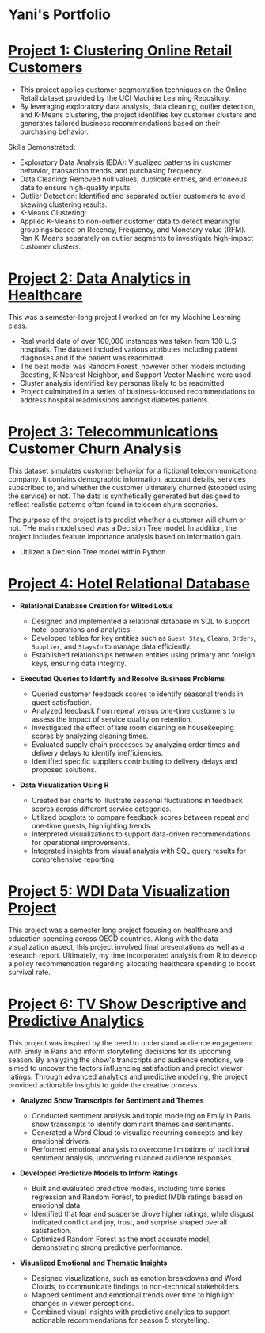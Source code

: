# Yani's Portfolio

# [Project 1: Clustering Online Retail Customers](https://github.com/yani-iben/online-retail-clustering-practice)
* This project applies customer segmentation techniques on the Online Retail dataset provided by the UCI Machine Learning Repository.
* By leveraging exploratory data analysis, data cleaning, outlier detection, and K-Means clustering, the project identifies key customer clusters and generates tailored business recommendations based on their purchasing behavior.


Skills Demonstrated:

- Exploratory Data Analysis (EDA): Visualized patterns in customer behavior, transaction trends, and purchasing frequency.
- Data Cleaning: Removed null values, duplicate entries, and erroneous data to ensure high-quality inputs.
- Outlier Detection: Identified and separated outlier customers to avoid skewing clustering results.
- K-Means Clustering:
- Applied K-Means to non-outlier customer data to detect meaningful groupings based on Recency, Frequency, and Monetary value (RFM).
Ran K-Means separately on outlier segments to investigate high-impact customer clusters.

# [Project 2: Data Analytics in Healthcare](https://github.com/yani-iben/Data-Analytics-in-Healthcare)
This was a semester-long project I worked on for my Machine Learning class. 

* Real world data of over 100,000 instances was taken from 130 U.S hospitals. The dataset included various attributes including patient diagnoses and if the patient was readmitted.
* The best model was Random Forest, however other models including Boosting, K-Nearest Neighbor, and Support Vector Machine were used.
* Cluster analysis identified key personas likely to be readmitted
* Project culminated in a series of business-focused recommendations to address hospital readmissions amongst diabetes patients.

# [Project 3: Telecommunications Customer Churn Analysis](https://github.com/yani-iben/Customer-Churn-Decision-Tree-Analysis)

This dataset simulates customer behavior for a fictional telecommunications company. It contains demographic information, account details, services subscribed to, and whether the customer ultimately churned (stopped using the service) or not. The data is synthetically generated but designed to reflect realistic patterns often found in telecom churn scenarios.

The purpose of the project is to predict whether a customer will churn or not. THe main model used was a Decision Tree model. In addition, the project includes feature importance analysis based on information gain.

* Utilized a Decision Tree model within Python

# [Project 4: Hotel Relational Database](https://github.com/yani-iben/Hotel-Customer-Satisfaction/tree/main)

- **Relational Database Creation for Wilted Lotus**  
  - Designed and implemented a relational database in SQL to support hotel operations and analytics.  
  - Developed tables for key entities such as `Guest_Stay`, `Cleans`, `Orders`, `Supplier`, and `StaysIn` to manage data efficiently.  
  - Established relationships between entities using primary and foreign keys, ensuring data integrity.

- **Executed Queries to Identify and Resolve Business Problems**  
  - Queried customer feedback scores to identify seasonal trends in guest satisfaction.  
  - Analyzed feedback from repeat versus one-time customers to assess the impact of service quality on retention.  
  - Investigated the effect of late room cleaning on housekeeping scores by analyzing cleaning times.  
  - Evaluated supply chain processes by analyzing order times and delivery delays to identify inefficiencies.  
  - Identified specific suppliers contributing to delivery delays and proposed solutions.

- **Data Visualization Using R**  
  - Created bar charts to illustrate seasonal fluctuations in feedback scores across different service categories.  
  - Utilized boxplots to compare feedback scores between repeat and one-time guests, highlighting trends.  
  - Interpreted visualizations to support data-driven recommendations for operational improvements.  
  - Integrated insights from visual analysis with SQL query results for comprehensive reporting.  

# [Project 5: WDI Data Visualization Project](https://github.com/yani-iben/WDI-Healthcare)

This project was a semester long project focusing on healthcare and education spending across OECD countries. Along with the data visualization aspect, this project involved final presentations as well as a research report. Ultimately, my time incorporated analysis from R to develop a policy recommendation regarding allocating healthcare spending to boost survival rate.

# [Project 6: TV Show Descriptive and Predictive Analytics](https://github.com/yani-iben/TV-Show-Predictive-Modeling/tree/main)

This project was inspired by the need to understand audience engagement with Emily in Paris and inform storytelling decisions for its upcoming season. By analyzing the show's transcripts and audience emotions, we aimed to uncover the factors influencing satisfaction and predict viewer ratings. Through advanced analytics and predictive modeling, the project provided actionable insights to guide the creative process.

- **Analyzed Show Transcripts for Sentiment and Themes**
  - Conducted sentiment analysis and topic modeling on Emily in Paris show transcripts to identify dominant themes and sentiments.
  - Generated a Word Cloud to visualize recurring concepts and key emotional drivers.
  - Performed emotional analysis to overcome limitations of traditional sentiment analysis, uncovering nuanced audience responses.

- **Developed Predictive Models to Inform Ratings**
  - Built and evaluated predictive models, including time series regression and Random Forest, to predict IMDb ratings based on   emotional data.
  - Identified that fear and suspense drove higher ratings, while disgust indicated conflict and joy, trust, and surprise shaped overall satisfaction.
  - Optimized Random Forest as the most accurate model, demonstrating strong predictive performance.

- **Visualized Emotional and Thematic Insights**
  - Designed visualizations, such as emotion breakdowns and Word Clouds, to communicate findings to non-technical stakeholders.
  - Mapped sentiment and emotional trends over time to highlight changes in viewer perceptions.
  - Combined visual insights with predictive analytics to support actionable recommendations for season 5 storytelling.
 


